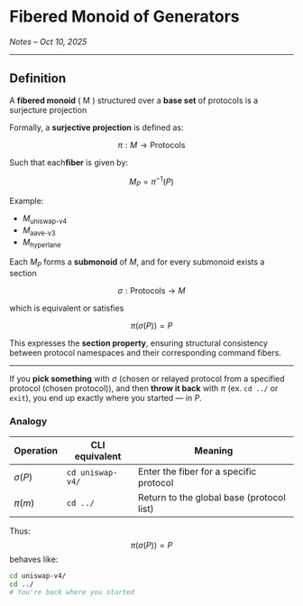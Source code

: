 # Fibered Monoid of Generators  
*Notes – Oct 10, 2025*

---

## Definition

A **fibered monoid** \( M \) structured over a **base set** of protocols is a surjecture projection

Formally, a **surjective projection** is defined as:

$$
\pi : M \to \mathsf{Protocols}
$$


Such that each**fiber** is given by:

$$
M_P = \pi^{-1}(P)
$$

Example:
- $M_{\text{uniswap-v4}}$
- $M_{\text{aave-v3}}$
- $M_{\text{hyperlane}}$

Each $M_P$ forms a **submonoid** of $M$, and for every submonoid exists a section

$$
\sigma : \mathsf{Protocols} \to M
$$

which is equivalent or satisfies 

$$
\pi(\sigma(P)) = P
$$

This expresses the **section property**, ensuring structural consistency between protocol namespaces and their corresponding command fibers.

---


If you **pick something** with $\sigma$ (chosen or relayed protocol from a specified protocol (chosen protocol)),
and then **throw it back** with $\pi$ (ex. `cd ../` or `exit`),
you end up exactly where you started — in $P$.

### Analogy

| Operation | CLI equivalent | Meaning |
|------------|----------------|----------|
| $\sigma(P)$ | `cd uniswap-v4/` | Enter the fiber for a specific protocol |
| $\pi(m)$ | `cd ../` | Return to the global base (protocol list) |

Thus:
$$
\pi(\sigma(P)) = P
$$
behaves like:
```bash
cd uniswap-v4/
cd ../
# You're back where you started